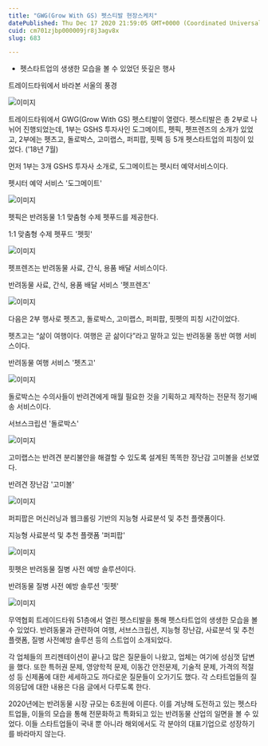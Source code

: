```yaml
---
title: "GWG(Grow With GS) 펫스티발 현장스케치"
datePublished: Thu Dec 17 2020 21:59:05 GMT+0000 (Coordinated Universal Time)
cuid: cm701zjbp000009jr8j3agv8x
slug: 683

---
```



- 펫스타트업의 생생한 모습을 볼 수 있었던 뜻깊은 행사

트레이드타워에서 바라본 서울의 풍경

![이미지](https://cdn.hashnode.com/res/hashnode/image/upload/v1739252403656/c3eb81a0-1b61-4a8c-bfab-55b00ca2ed56.jpeg)

트레이드타워에서 GWG(Grow With GS) 펫스티발이 열렸다. 펫스티발은 총 2부로 나뉘어 진행되었는데, 1부는 GSHS 투자사인 도그메이트, 펫픽, 펫프렌즈의 소개가 있었고, 2부에는 펫츠고, 돌로박스, 고미랩스, 퍼피팝, 핏펙 등 5개 펫스타트업의 피칭이 있었다. ('18년 7월)

먼저 1부는 3개 GSHS 투자사 소개로, 도그메이트는 펫시터 예약서비스이다.

펫시터 예약 서비스 '도그메이트'

![이미지](https://cdn.hashnode.com/res/hashnode/image/upload/v1739252405847/adcde744-fbe6-4820-8f7f-4a79ba833ae9.jpeg)

펫픽은 반려동물 1:1 맞춤형 수제 펫푸드를 제공한다.

1:1 맞춤형 수제 펫푸드 '펫핏'

![이미지](https://cdn.hashnode.com/res/hashnode/image/upload/v1739252408598/73b396f4-9ca8-4c80-a1f5-f95686e78e6e.jpeg)

펫프렌즈는 반려동물 사료, 간식, 용품 배달 서비스이다.

반려동물 사료, 간식, 용품 배달 서비스 '펫프렌즈'

![이미지](https://cdn.hashnode.com/res/hashnode/image/upload/v1739252410716/57729416-6033-4c9b-8415-cf6d8ecaba8f.jpeg)

다음은 2부 행사로 펫츠고, 돌로박스, 고미랩스, 퍼피팝, 핏펫의 피칭 시간이었다.

펫츠고는 “삶이 여행이다. 여행은 곧 삶이다”라고 말하고 있는 반려동물 동반 여행 서비스이다.

반려동물 여행 서비스 '펫츠고'

![이미지](https://cdn.hashnode.com/res/hashnode/image/upload/v1739252413267/c5385eec-15f1-4e3a-89b7-34947a28e9d5.jpeg)

돌로박스는 수의사들이 반려견에게 매월 필요한 것을 기획하고 제작하는 전문적 정기배송 서비스이다.

서브스크립션 '돌로박스'

![이미지](https://cdn.hashnode.com/res/hashnode/image/upload/v1739252415719/864732b8-2aef-422e-9537-5e1ca718ecc4.jpeg)

고미랩스는 반려견 분리불안을 해결할 수 있도록 설계된 똑똑한 장난감 고미볼을 선보였다.

반려견 장난감 '고미볼'

![이미지](https://cdn.hashnode.com/res/hashnode/image/upload/v1739252417940/582425df-65a7-4cf2-9953-25ea677cf2b9.jpeg)

퍼피팝은 머신러닝과 웹크롤링 기반의 지능형 사료분석 및 추천 플랫폼이다.

지능형 사료분석 및 추천 플랫폼 '퍼피팝'

![이미지](https://cdn.hashnode.com/res/hashnode/image/upload/v1739252420277/7b9dcadc-ed87-4cf2-9f9e-938cfda594f4.jpeg)

핏펫은 반려동물 질병 사전 예방 솔루션이다.

반려동물 질병 사전 예방 솔루션 '핏펫'

![이미지](https://cdn.hashnode.com/res/hashnode/image/upload/v1739252422165/7a3281bd-860c-4c6d-b047-36c714a10ce7.jpeg)

무역협회 트레이드타워 51층에서 열린 펫스티발을 통해 펫스타트업의 생생한 모습을 볼 수 있었다. 반려동물과 관련하여 여행, 서브스크립션, 지능형 장난감, 사료분석 및 추천 플랫폼, 질병 사전예방 솔루션 등의 스트업이 소개되었다.

각 업체들의 프리젠테이션이 끝나고 많은 질문들이 나왔고, 업체는 여기에 성심껏 답변을 했다. 또한 특허권 문제, 영양학적 문제, 이동간 안전문제, 기술적 문제, 가격의 적절성 등 신제품에 대한 세세하고도 까다로운 질문들이 오가기도 했다. 각 스타트업들의 질의응답에 대한 내용은 다음 글에서 다루도록 한다.

2020년에는 반려동물 시장 규모는 6조원에 이른다. 이를 겨냥해 도전하고 있는 펫스타트업들, 이들의 모습을 통해 전문화하고 특화되고 있는 반려동물 산업의 일면을 볼 수 있었다. 이들 스타트업들이 국내 뿐 아니라 해외에서도 각 분야의 대표기업으로 성장하기를 바라마지 않는다.